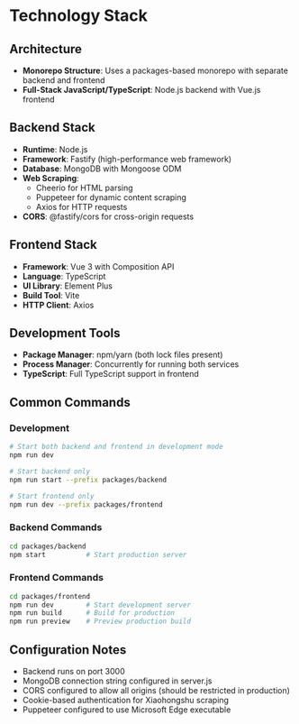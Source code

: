 # Technology Stack

## Architecture
- **Monorepo Structure**: Uses a packages-based monorepo with separate backend and frontend
- **Full-Stack JavaScript/TypeScript**: Node.js backend with Vue.js frontend

## Backend Stack
- **Runtime**: Node.js
- **Framework**: Fastify (high-performance web framework)
- **Database**: MongoDB with Mongoose ODM
- **Web Scraping**: 
  - Cheerio for HTML parsing
  - Puppeteer for dynamic content scraping
  - Axios for HTTP requests
- **CORS**: @fastify/cors for cross-origin requests

## Frontend Stack
- **Framework**: Vue 3 with Composition API
- **Language**: TypeScript
- **UI Library**: Element Plus
- **Build Tool**: Vite
- **HTTP Client**: Axios

## Development Tools
- **Package Manager**: npm/yarn (both lock files present)
- **Process Manager**: Concurrently for running both services
- **TypeScript**: Full TypeScript support in frontend

## Common Commands

### Development
```bash
# Start both backend and frontend in development mode
npm run dev

# Start backend only
npm run start --prefix packages/backend

# Start frontend only  
npm run dev --prefix packages/frontend
```

### Backend Commands
```bash
cd packages/backend
npm start          # Start production server
```

### Frontend Commands
```bash
cd packages/frontend
npm run dev        # Start development server
npm run build      # Build for production
npm run preview    # Preview production build
```

## Configuration Notes
- Backend runs on port 3000
- MongoDB connection string configured in server.js
- CORS configured to allow all origins (should be restricted in production)
- Cookie-based authentication for Xiaohongshu scraping
- Puppeteer configured to use Microsoft Edge executable